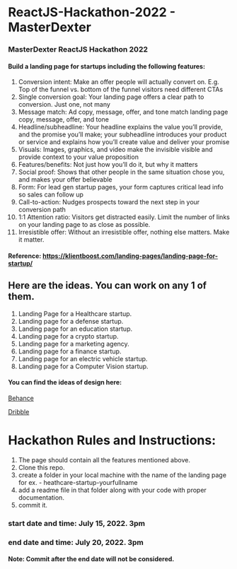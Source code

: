 # ReactJS-Hackathon-2022 - MasterDexter

### MasterDexter ReactJS Hackathon 2022

#### Build a landing page for startups including the following features:

1. Conversion intent: Make an offer people will actually convert on. E.g. Top of the funnel vs. bottom of the funnel visitors need different CTAs
2. Single conversion goal: Your landing page offers a clear path to conversion. Just one, not many 
3. Message match: Ad copy, message, offer, and tone match landing page copy, message, offer, and tone 
4. Headline/subheadline: Your headline explains the value you’ll provide, and the promise you’ll make; your subheadline introduces your product or service and explains how you’ll create value and deliver your promise
5. Visuals: Images, graphics, and video make the invisible visible and provide context to your value proposition
6. Features/benefits: Not just how you’ll do it, but why it matters
7. Social proof: Shows that other people in the same situation chose you, and makes your offer believable
8. Form: For lead gen startup pages, your form captures critical lead info so sales can follow up
9. Call-to-action: Nudges prospects toward the next step in your conversion path
10. 1:1 Attention ratio: Visitors get distracted easily. Limit the number of links on your landing page to as close as possible. 
11. Irresistible offer: Without an irresistible offer, nothing else matters. Make it matter. 


#### Reference: https://klientboost.com/landing-pages/landing-page-for-startup/


## Here are the ideas. You can work on any 1 of them.

1. Landing Page for a Healthcare startup.
2. Landing page for a defense startup.
3. Landing page for an education startup.
4. Landing page for a crypto startup.
5. Landing page for a marketing agency.
6. Landing page for a finance startup.
7. Landing page for an electric vehicle startup.
8. Landing page for a Computer Vision startup.

#### You can find the ideas of design here:

<a href="https://www.behance.net/">Behance</a>

<a href="https://dribbble.com/search">Dribble</a>

# Hackathon Rules and Instructions:

1. The page should contain all the features mentioned above.
2. Clone this repo.
3. create a folder in your local machine with the name of the landing page for ex. - heathcare-startup-yourfullname
4. add a readme file in that folder along with your code with proper documentation.
5. commit it.


### start date and time: July 15, 2022. 3pm
### end date and time: July 20, 2022. 3pm

#### Note: Commit after the end date will not be considered.


